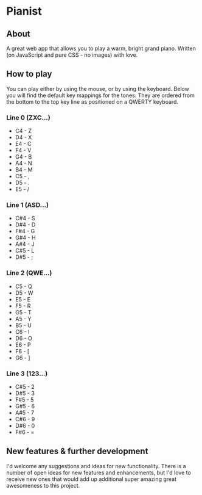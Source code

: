 Pianist
=======

## About

A great web app that allows you to play a warm, bright grand piano. Written (on JavaScript and pure CSS - no images) with love.

## How to play

You can play either by using the mouse, or by using the keyboard. Below you will find the default key mappings for the tones. They are ordered from the bottom to the top key line as positioned on a QWERTY keyboard.

### Line 0 (ZXC...)
* C4 - Z
* D4 - X
* E4 - C
* F4 - V
* G4 - B
* A4 - N
* B4 - M
* C5 - ,
* D5 - .
* E5 - /

### Line 1 (ASD...)
* C#4 - S
* D#4 - D
* F#4 - G
* G#4 - H
* A#4 - J
* C#5 - L
* D#5 - ;

### Line 2 (QWE...)
* C5 - Q
* D5 - W
* E5 - E
* F5 - R
* G5 - T
* A5 - Y
* B5 - U
* C6 - I
* D6 - O
* E6 - P
* F6 - [
* G6 - ]

### Line 3 (123...)
* C#5 - 2
* D#5 - 3
* F#5 - 5
* G#5 - 6
* A#5 - 7
* C#6 - 9
* D#6 - 0
* F#6 - =

## New features & further development

I'd welcome any suggestions and ideas for new functionality. There is a number of open ideas for new features and enhancements, but I'd love to receive new ones that would add up additional super amazing great awesomeness to this project.